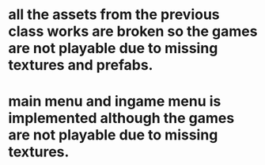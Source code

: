 # all the assets from the previous class works are broken so the games are not playable due to missing textures and prefabs.
# main menu and ingame menu is implemented although the games are not playable due to missing textures.
